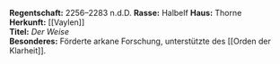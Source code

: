 **Regentschaft:** 2256–2283 n.d.D. 
**Rasse:** Halbelf
**Haus:** Thorne  
**Herkunft:** [[Vaylen]]  
**Titel:** _Der Weise_  
**Besonderes:** Förderte arkane Forschung, unterstützte des [[Orden der Klarheit]].